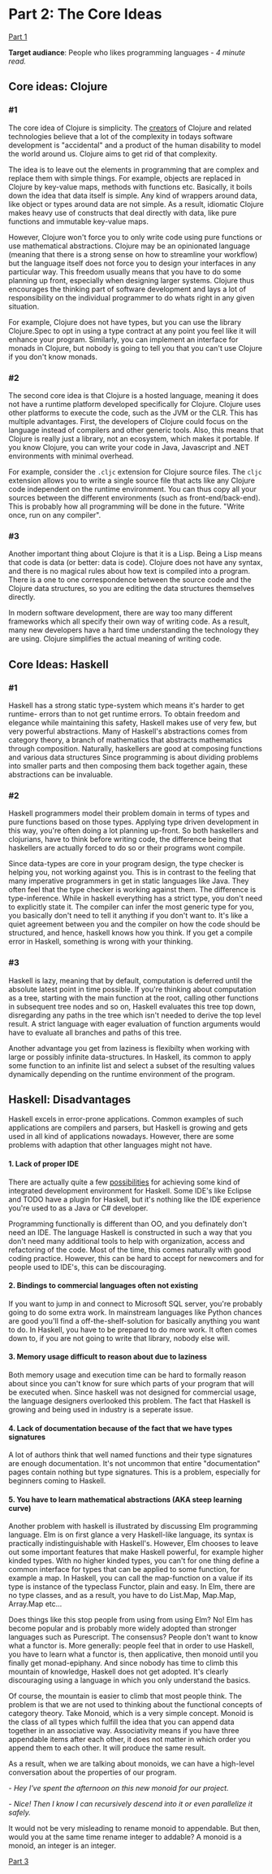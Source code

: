 [1]: /blog/post?id=dynamic_vs_static_p1
[2]: https://wiki.haskell.org/IDEs
[3]: cognitect
[4]: /blog/post?id=dynamic_vs_static_p3

# Part 2: The Core Ideas

[Part 1][1]

**Target audiance**: People who likes programming languages - *4 minute read.*

## Core ideas: Clojure

### #1

The core idea of Clojure is simplicity. The [creators][3] of Clojure and related
technologies believe that a lot of the complexity in todays software development
is "accidental" and a product of the human disability to model the world around
us. Clojure aims to get rid of that complexity.

The idea is to leave out the elements in programming that are complex and
replace them with simple things. For example, objects are replaced in Clojure
by key-value maps, methods with functions etc. Basically, it boils down the
idea that data itself is simple. Any kind of wrappers around data, like object
or types around data are not simple. As a result, idiomatic Clojure makes heavy
use of constructs that deal directly with data, like pure functions and
immutable key-value maps.

However, Clojure won't force you to only write code using pure functions or use
mathematical abstractions. Clojure may be an opinionated language (meaning that
there is a strong sense on how to streamline your workflow) but the language
itself does not force you to design your interfaces in any particular way. This
freedom usually means that you have to do some planning up front, especially
when designing larger systems. Clojure thus encourages the thinking part of
software development and lays a lot of responsibility on the individual
programmer to do whats right in any given situation.

For example, Clojure does not have types, but you can use the library
Clojure.Spec to opt in using a type contract at any point you feel like it will
enhance your program. Similarly, you can implement an interface for monads in
Clojure, but nobody is going to tell you that you can't use Clojure if you
don't know monads.

### #2

The second core idea is that Clojure is a hosted language, meaning it does not
have a runtime platform developed specifically for Clojure. Clojure uses other
platforms to execute the code, such as the JVM or the CLR. This has multiple
advantages. First, the developers of Clojure could focus on the language
instead of compilers and other generic tools. Also, this means that Clojure is
really just a library, not an ecosystem, which makes it portable. If you know
Clojure, you can write your code in Java, Javascript and .NET environments with
minimal overhead.

For example, consider the `.cljc` extension for Clojure source files. The
`cljc` extension allows you to write a single source file that acts like any
Clojure code independent on the runtime environment. You can thus copy all your
sources between the different environments (such as front-end/back-end). This
is probably how all programming will be done in the future. "Write once, run
on any compiler".

### #3

Another important thing about Clojure is that it is a Lisp. Being a Lisp means
that code is data (or better: data is code). Clojure does not have any syntax,
and there is no magical rules about how text is compiled into a program.
There is a one to one correspondence between the source code and the Clojure
data structures, so you are editing the data structures themselves directly.

In modern software development, there are way too many different frameworks
which all specify their own way of writing code. As a result, many new
developers have a hard time understanding the technology they are using.
Clojure simplifies the actual meaning of writing code.

## Core Ideas: Haskell

### #1

Haskell has a strong static type-system which means it's harder to get runtime-
errors than to not get runtime errors. To obtain freedom and elegance while
maintaining this safety, Haskell makes use of very few, but very powerful
abstractions. Many of Haskell's abstractions comes from category theory, a
branch of mathematics that abstracts mathematics through composition.
Naturally, haskellers are good at composing functions and various data
structures Since programming is about dividing problems into smaller parts and
then composing them back together again, these abstractions can be invaluable.

### #2

Haskell programmers model their problem domain in terms of types and pure
functions based on those types. Applying type driven development in this way,
you're often doing a lot planning up-front. So both haskellers and clojurians,
have to think before writing code, the difference being that haskellers are
actually forced to do so or their programs wont compile.

Since data-types are core in your program design, the type checker is helping
you, not working against you. This is in contrast to the feeling that many
imperative programmers in get in static languages like Java. They often feel
that the type checker is working against them. The difference is
type-inference. While in haskell everything has a strict type, you don't need
to explicitly state it. The compiler can infer the most generic type for you,
you basically don't need to tell it anything if you don't want to. It's like a
quiet agreement between you and the compiler on how the code should be
structured, and hence, haskell knows how you think. If you get a compile error
in Haskell, something is wrong with your thinking.

### #3

Haskell is lazy, meaning that by default, computation is deferred until the
absolute latest point in time possible. If you're thinking about computation as
a tree, starting with the main function at the root, calling other functions in
subsequent tree nodes and so on, Haskell evaluates this tree top down,
disregarding any paths in the tree which isn't needed to derive the top level
result. A strict language with eager evaluation of function arguments would have
to evaluate all branches and paths of this tree.

Another advantage you get from laziness is flexibilty when working with large or
possibly infinite data-structures. In Haskell, its common to apply some function
to an infinite list and select a subset of the resulting values dynamically
depending on the runtime environment of the program.

## Haskell: Disadvantages

Haskell excels in error-prone applications. Common examples of such
applications are compilers and parsers, but Haskell is growing and gets used in
all kind of applications nowadays. However, there are some problems with
adaption that other languages might not have.

#### 1. Lack of proper IDE

There are actually quite a few [possibilities][2] for achieving some kind of
integrated development environment for Haskell. Some IDE's like Eclipse and
TODO have a plugin for Haskell, but it's nothing like the IDE experience you're
used to as a Java or C# developer.

Programming functionally is different than OO, and you definately don't need an
IDE. The language Haskell is constructed in such a way that you don't need many
additional tools to help with organization, access and refactoring of the code.
Most of the time, this comes naturally with good coding practice. However, this
can be hard to accept for newcomers and for people used to IDE's, this can be
discouraging.

#### 2. Bindings to commercial languages often not existing

If you want to jump in and connect to Microsoft SQL server, you're probably
going to do some extra work. In mainstream languages like Python chances are
good you'll find a off-the-shelf-solution for basically anything you want to
do. In Haskell, you have to be prepared to do more work. It often comes down
to, if you are not going to write that library, nobody else will.

#### 3. Memory usage difficult to reason about due to laziness

Both memory usage and execution time can be hard to formally reason about since
you can't know for sure which parts of your program that will be executed when.
Since haskell was not designed for commercial usage, the language designers
overlooked this problem. The fact that Haskell is growing and being used in
industry is a seperate issue.

#### 4. Lack of documentation because of the fact that we have types signatures

A lot of authors think that well named functions and their type signatures are
enough documentation. It's not uncommon that entire "documentation" pages
contain nothing but type signatures. This is a problem, especially for
beginners coming to Haskell.

#### 5. You have to learn mathematical abstractions (AKA steep learning curve)

Another problem with haskell is illustrated by discussing Elm programming
language. Elm is on first glance a very Haskell-like language, its syntax is
practically indistinguishable with Haskell's. However, Elm chooses to leave out
some important features that make Haskell powerful, for example higher kinded
types. With no higher kinded types, you can't for one thing define a common
interface for types that can be applied to some function, for example a map. In
Haskell, you can call the map-function on a value if its type is instance of
the typeclass Functor, plain and easy. In Elm, there are no type classes, and
as a result, you have to do List.Map, Map.Map, Array.Map etc...

Does things like this stop people from using from using Elm? No! Elm has become
popular and is probably more widely adopted than stronger languages such as
Purescript. The consensus? People don't want to know what a functor is. More
generally: people feel that in order to use Haskell, you have to learn what a
functor is, then applicative, then monoid until you finally get monad-epiphany.
And since nobody has time to climb this mountain of knowledge, Haskell does not
get adopted. It's clearly discouraging using a language in which you only
understand the basics.

Of course, the mountain is easier to climb that most people think. The problem
is that we are not used to thinking about the functional concepts of category
theory. Take Monoid, which is a very simple concept. Monoid is the class of all
types which fulfill the idea that you can append data together in an
associative way. Associativity means if you have three appendable items after
each other, it does not matter in which order you append them to each other. It
will produce the same result.

As a result, when we are talking about monoids, we can have a high-level
conversation about the properties of our program.

*- Hey I've spent the afternoon on this new monoid for our project.*

*- Nice! Then I know I can recursively descend into it or even parallelize it
safely.*

It would not be very misleading to rename monoid to appendable. But then, would
you at the same time rename integer to addable? A monoid is a monoid, an
integer is an integer.

[Part 3][4]
